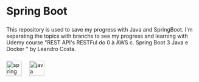 <h1 align="left">Spring Boot</h1>

###

<p align="left">This repository is used to save my progress with Java and SpringBoot. I'm separating the topics with branchs to see my progress and learning with Udemy course "REST API's RESTFul do 0 à AWS c. Spring Boot 3 Java e Docker
" by Leandro Costa.</p>

###

<div align="left">
  <img src="https://img.shields.io/badge/Spring-6DB33F?logo=spring&logoColor=black&style=for-the-badge" height="40" alt="spring logo"  />
  <img width="12" />
  <img src="https://skillicons.dev/icons?i=java" height="40" alt="java logo"  />
</div>

###
